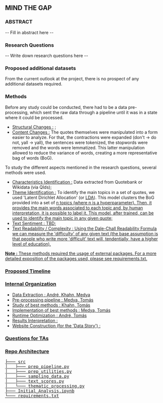 ## MIND THE GAP

### ABSTRACT

-- Fill in abstract here --

### Research Questions

-- Write down research questions here --

### Proposed additional datasets

From the current outlook at the project, there is no prospect of any additional datasets required.

### Methods

Before any study could be conducted, there had to be a data pre-processing, which sent the raw data through a pipeline until it was in a state where it could be processed.
- <u>Structural Changes :</u> ;
- <u>Content Changes :</u> The quotes themselves were manipulated into a form easier to analyze. For that, the contractions were expanded (don't -> do not, yall -> yall), the sentences were tokenized, the stopwords were removed and the words were lemmatized. This latter manipulation allowed to reduce the variance of words, creating a more representative bag of words (BoG).

To study the different aspects mentioned in the research questions, several methods were used.

- <u>Characteristics Identification :</u> Data extracted from Quotebank or Wikidata (via QIds);
- <u>Theme Identification :</u> To identify the main topics in a set of quotes, we used 'Latent Dirichlet Allocation' (or [LDA](https://en.wikipedia.org/wiki/Latent_Dirichlet_allocation)). This model clusters the BoG provided into a set of <u>n</n> topics (where <u>n</u> is a hyperparameter). Then, it provides the main words associated to each topic and, by human interpretation, it is possible to label it. This model, after trained, can be used to identify the main topic in any given quote;
- <u>Text Sentiment :</u> TBD;
- <u>Text Readability / Complexity :</u> Using the [Dale-Chall Readability Formula](https://en.wikipedia.org/wiki/Dale%E2%80%93Chall_readability_formula) we can measure the 'difficulty' of any given text (the base assumption is that people who write more 'difficult' text will, tendentially, have a higher level of education).

<b>Note :</b> These methods required the usage of external packages. For a more detailed exposition of the packages used, please see [requirements.txt](https://github.com/epfl-ada/ada-2021-project-madam/blob/main/requirements.txt).

### Proposed Timeline


### Internal Organization

- Data Extraction : André, Khahn, Medya
- Pre-processing pipeline : Medya, Tomás
- Study of best methods : Khahn, Tomás
- Implementation of best methods : Medya, Tomás
- Runtime Optimization : André, Tomás
- Results Interpretation : 
- Website Construction (for the 'Data Story') : 

### Questions for TAs


### Repo Architecture
<pre>
├─── src
│   ├─── prep_pipeline.py
│   ├─── prep_utilities.py
│   ├─── sampling_data.py
│   ├─── text_scores.py
│   └─── thematic_processing.py
├─── Initial_Analysis.ipynb
└─── requirements.txt
</pre>


